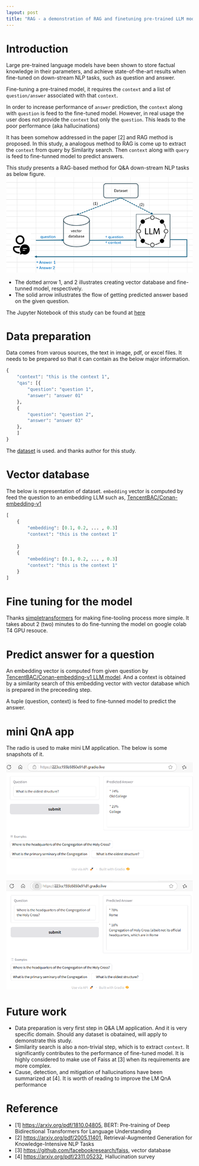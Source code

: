 ```yaml
---
layout: post
title: "RAG - a demonstration of RAG and finetuning pre-trained LLM model for QA LM appliation"
---
```


# Introduction

Large pre-trained language models have been shown to store factual knowledge in their parameters, and achieve state-of-the-art results when fine-tuned on down-stream NLP tasks, such as question and answer.

Fine-tuning a pre-trained model, it requires the `context` and a list of `question/answer` associated with that `context`.

In order to increase performance of `answer` prediction, the `context` along with `question` is feed to the fine-tuned model. However, in real usage the user does not provide the `context` but only the `question`. This leads to the poor performance (aka hallucinations)

It has been somehow addressed in the paper [2] and RAG method is proposed. In this study, a analogous method to RAG is come up to extract the `context` from query by Similarity search.
Then `context` along with `query` is feed to fine-tunned model to predict answers. 

This study presents a RAG-based method for Q&A down-stream NLP tasks as below figure.
![RAG-based method overview](/assets/img/rag_overview.png)

* The dotted arrow 1, and 2 illustrates creating vector database and fine-tunned model, respectively.
* The solid arrow inllustrates the flow of getting predicted answer based on the given question.

The Jupyter Notebook of this study can be found at [here](https://github.com/avble/llm_things/tree/main/01_rag_qa)

# Data preparation
Data comes from varous sources, the text in image, pdf, or excel files. 
It needs to be prepared so that it can contain as the below major information.

```python
{
    "context": "this is the context 1",
    "qas": [{
        "question": "question 1",
        "answer": "answer 01"
    },
    {
        "question": "question 2",
        "answer": "answer 03"
    },
    ]
}
```

The [dataset](https://huggingface.co/datasets/rajpurkar/squad) is used. and thanks author for this study.

# Vector database
The below is representation of dataset.
`embedding` vector is computed by feed the question to an embedding LLM such as, [TencentBAC/Conan-embedding-v1](https://huggingface.co/TencentBAC/Conan-embedding-v1)

``` python
[
    {
        "embedding": [0.1, 0.2, ... , 0.3]
        "context": "this is the context 1"

    }
    {
        "embedding": [0.1, 0.2, ... , 0.3]
        "context": "this is the context 1"
    }
]
```

# Fine tuning for the model
Thanks [simpletransformers](https://pypi.org/project/simpletransformers/) for making fine-tooling process more simple.
It takes about 2 (two) minutes to do fine-tunning the model on google colab T4 GPU resouce.

# Predict answer for a question
An embedding vector is computed from given question by [TencentBAC/Conan-embedding-v1 LLM model](https://huggingface.co/TencentBAC/Conan-embedding-v1). And a context is obtained by a similarity search of this embedding vector with vector database which is prepared in the preceeding step. 

A tuple (question, context) is feed to fine-tunned model to predict the answer.

# mini QnA app
The radio is used to make mini LM application. The below is some snapshots of it.

![lm app 1](/assets/img/rag_gradio_app_1.png)

![lm app 2](/assets/img/rag_gradio_app_2.png)



# Future work
* Data preparation is very first step in Q&A LM application. And it is very specific domain. Should any dataset is obatained, will apply to demonstrate this study.
* Similarity search is also a non-trivial step, which is to extract `context`. It significantly contributes to the performance of fine-tuned model. It is highly considered to make use of Faiss at [3] when its requirements are more complex.
* Cause, detection, and mitigation of hallucinations have been summarized at [4]. It is worth of reading to improve the LM QnA performance

# Reference
* [1] https://arxiv.org/pdf/1810.04805, BERT: Pre-training of Deep Bidirectional Transformers for Language Understanding
* [2] https://arxiv.org/pdf/2005.11401, Retrieval-Augmented Generation for Knowledge-Intensive NLP Tasks
* [3] https://github.com/facebookresearch/faiss, vector database
* [4] https://arxiv.org/pdf/2311.05232, Hallucination survey

